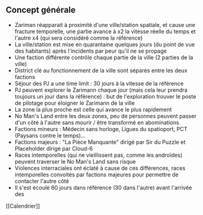 ## Concept générale
- Zariman réapparait à proximité d'une ville/station spatiale, et cause une fracture temporelle, une partie avance à x2 la vitesse réelle du temps et l'autre x4 (qui sera considéré comme la référence)
- La ville/station est mise en quarantaine quelques jours (du point de vue des habitants) après l'incidents par peur qu'il ne se propage
- Une faction différente contrôle chaque partie de la ville (2 parties de la ville)
- District clé au fonctionnement de la ville sont séparés entre les deux factions
- Séjour des PJ a une time limit : 30 jours à la vitesse de la référence
- PJ peuvent explorer le Zarimann chaque jour (mais cela leur prendra toujours un jour dans la référence) : but de l'exploration trouver le poste de pilotage pour éloigner le Zarimann de la ville
- La zone la plus proche est celle qui avance le plus rapidement
- No Man's Land entre les deux zones, peu de personnes peuvent passer d'un côté à l'autre sans mourir / être transformé en abominations
- Factions mineurs : Médecin sans horloge, Ligues du spatioport, PCT (Paysans contre le temps)...
- Factions majeurs : "La Pièce Manquante" dirigé par Sir du Puzzle et Placeholder dirigé par Cloud-6
- Races intemporelles (qui ne vieillissent pas, comme les androïdes) peuvent traverser le No Man's Land sans risque
- Violences interraciales ont éclaté à cause de ces différences, races intemporelles convoités par factions majeures pour permettre de contacter l'autre côté
- Il s'est écoulé 60 jours dans référence (30 dans l'autre) avant l'arrivée des 

[[Calendrier]]

